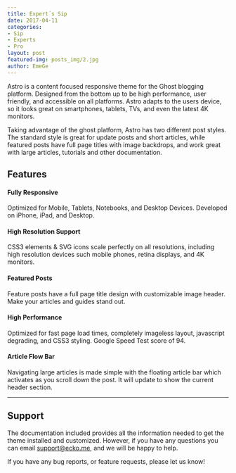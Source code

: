 ```yaml
---
title: Expert´s Sip
date: 2017-04-11
categories:
- Sip
- Experts
- Pro
layout: post
featured-img: posts_img/2.jpg
author: EmeGe
---
```


Astro is a content focused responsive theme for the Ghost blogging platform. Designed from the bottom up to be high performance, user friendly, and accessible on all platforms. Astro adapts to the users device, so it looks great on smartphones, tablets, TVs, and even the latest 4K monitors.

<!--more-->

Taking advantage of the ghost platform, Astro has two different post styles. The standard style is great for update posts and short articles, while featured posts have full page titles with image backdrops, and work great with large articles, tutorials and other documentation.

## Features

#### <i class="fa fa-arrows-h"></i> Fully Responsive
Optimized for Mobile, Tablets, Notebooks, and Desktop Devices. Developed on iPhone, iPad, and Desktop.

#### <i class="fa fa-expand"></i> High Resolution Support
CSS3 elements & SVG icons scale perfectly on all resolutions, including high resolution devices such mobile phones, retina displays, and 4K monitors.

#### <i class="fa fa-cog"></i> Featured Posts
Feature posts have a full page title design with customizable image header. Make your articles and guides stand out.

#### <i class="fa fa-spinner"></i> High Performance
Optimized for fast page load times, completely imageless layout, javascript degrading, and CSS3 styling. Google Speed Test score of 94.

#### <i class="fa fa-sort-amount-desc"></i> Article Flow Bar
Navigating large articles is made simple with the floating article bar which activates as you scroll down the post. It will update to show the current header section.

***

## Support

The documentation included provides all the information needed to get the theme installed and customized. However, if you have any questions you can email support@ecko.me, and we will be happy to help.

If you have any bug reports, or feature requests, please let us know!